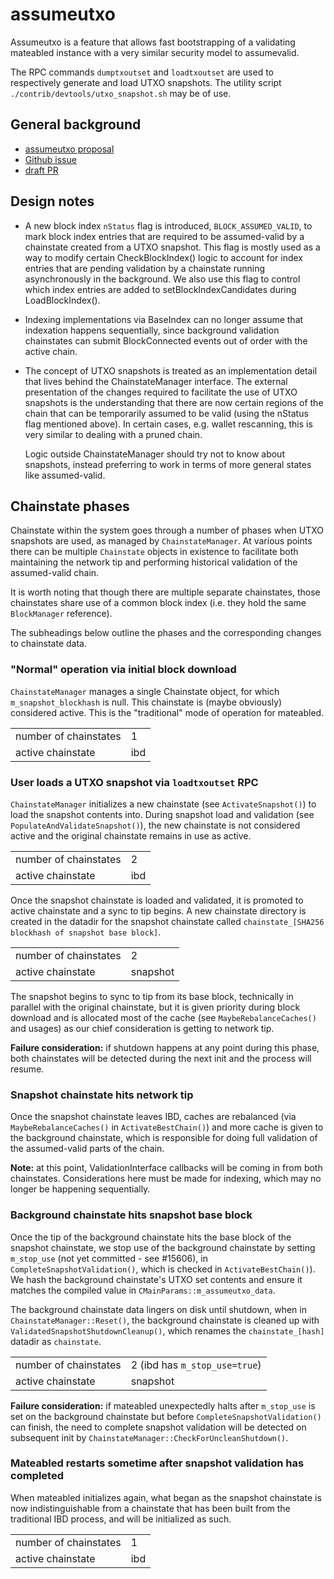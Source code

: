 # assumeutxo

Assumeutxo is a feature that allows fast bootstrapping of a validating mateabled
instance with a very similar security model to assumevalid.

The RPC commands `dumptxoutset` and `loadtxoutset` are used to respectively generate
and load UTXO snapshots. The utility script `./contrib/devtools/utxo_snapshot.sh` may
be of use.

## General background

- [assumeutxo proposal](https://github.com/jamesob/assumeutxo-docs/tree/2019-04-proposal/proposal)
- [Github issue](https://github.com/bitcoin/bitcoin/issues/15605)
- [draft PR](https://github.com/bitcoin/bitcoin/pull/15606)

## Design notes

- A new block index `nStatus` flag is introduced, `BLOCK_ASSUMED_VALID`, to mark block
  index entries that are required to be assumed-valid by a chainstate created
  from a UTXO snapshot. This flag is mostly used as a way to modify certain
  CheckBlockIndex() logic to account for index entries that are pending validation by a
  chainstate running asynchronously in the background. We also use this flag to control
  which index entries are added to setBlockIndexCandidates during LoadBlockIndex().

- Indexing implementations via BaseIndex can no longer assume that indexation happens
  sequentially, since background validation chainstates can submit BlockConnected
  events out of order with the active chain.

- The concept of UTXO snapshots is treated as an implementation detail that lives
  behind the ChainstateManager interface. The external presentation of the changes
  required to facilitate the use of UTXO snapshots is the understanding that there are
  now certain regions of the chain that can be temporarily assumed to be valid (using
  the nStatus flag mentioned above). In certain cases, e.g. wallet rescanning, this is
  very similar to dealing with a pruned chain.

  Logic outside ChainstateManager should try not to know about snapshots, instead
  preferring to work in terms of more general states like assumed-valid.


## Chainstate phases

Chainstate within the system goes through a number of phases when UTXO snapshots are
used, as managed by `ChainstateManager`. At various points there can be multiple
`Chainstate` objects in existence to facilitate both maintaining the network tip and
performing historical validation of the assumed-valid chain.

It is worth noting that though there are multiple separate chainstates, those
chainstates share use of a common block index (i.e. they hold the same `BlockManager`
reference).

The subheadings below outline the phases and the corresponding changes to chainstate
data.

### "Normal" operation via initial block download

`ChainstateManager` manages a single Chainstate object, for which
`m_snapshot_blockhash` is null. This chainstate is (maybe obviously)
considered active. This is the "traditional" mode of operation for mateabled.

|    |    |
| ---------- | ----------- |
| number of chainstates | 1 |
| active chainstate | ibd |

### User loads a UTXO snapshot via `loadtxoutset` RPC

`ChainstateManager` initializes a new chainstate (see `ActivateSnapshot()`) to load the
snapshot contents into. During snapshot load and validation (see
`PopulateAndValidateSnapshot()`), the new chainstate is not considered active and the
original chainstate remains in use as active.

|    |    |
| ---------- | ----------- |
| number of chainstates | 2 |
| active chainstate | ibd |

Once the snapshot chainstate is loaded and validated, it is promoted to active
chainstate and a sync to tip begins. A new chainstate directory is created in the
datadir for the snapshot chainstate called
`chainstate_[SHA256 blockhash of snapshot base block]`.

|    |    |
| ---------- | ----------- |
| number of chainstates | 2 |
| active chainstate | snapshot |

The snapshot begins to sync to tip from its base block, technically in parallel with
the original chainstate, but it is given priority during block download and is
allocated most of the cache (see `MaybeRebalanceCaches()` and usages) as our chief
consideration is getting to network tip.

**Failure consideration:** if shutdown happens at any point during this phase, both
chainstates will be detected during the next init and the process will resume.

### Snapshot chainstate hits network tip

Once the snapshot chainstate leaves IBD, caches are rebalanced
(via `MaybeRebalanceCaches()` in `ActivateBestChain()`) and more cache is given
to the background chainstate, which is responsible for doing full validation of the
assumed-valid parts of the chain.

**Note:** at this point, ValidationInterface callbacks will be coming in from both
chainstates. Considerations here must be made for indexing, which may no longer be happening
sequentially.

### Background chainstate hits snapshot base block

Once the tip of the background chainstate hits the base block of the snapshot
chainstate, we stop use of the background chainstate by setting `m_stop_use` (not yet
committed - see #15606), in `CompleteSnapshotValidation()`, which is checked in
`ActivateBestChain()`). We hash the background chainstate's UTXO set contents and
ensure it matches the compiled value in `CMainParams::m_assumeutxo_data`.

The background chainstate data lingers on disk until shutdown, when in
`ChainstateManager::Reset()`, the background chainstate is cleaned up with
`ValidatedSnapshotShutdownCleanup()`, which renames the `chainstate_[hash]` datadir as
`chainstate`.

|    |    |
| ---------- | ----------- |
| number of chainstates | 2 (ibd has `m_stop_use=true`) |
| active chainstate | snapshot |

**Failure consideration:** if mateabled unexpectedly halts after `m_stop_use` is set on
the background chainstate but before `CompleteSnapshotValidation()` can finish, the
need to complete snapshot validation will be detected on subsequent init by
`ChainstateManager::CheckForUncleanShutdown()`.

### Mateabled restarts sometime after snapshot validation has completed

When mateabled initializes again, what began as the snapshot chainstate is now
indistinguishable from a chainstate that has been built from the traditional IBD
process, and will be initialized as such.

|    |    |
| ---------- | ----------- |
| number of chainstates | 1 |
| active chainstate | ibd |
